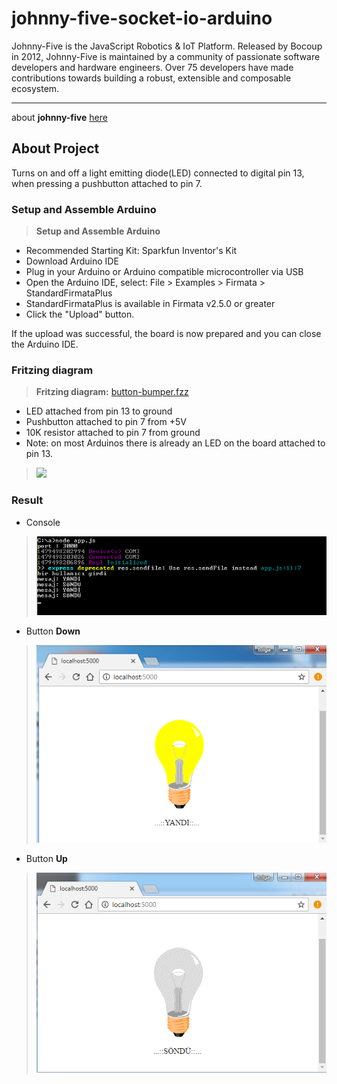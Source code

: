johnny-five-socket-io-arduino
===================


Johnny-Five is the JavaScript Robotics & IoT Platform. Released by Bocoup in 2012, Johnny-Five is maintained by a community of passionate software developers and hardware engineers. Over 75 developers have made contributions towards building a robust, extensible and composable ecosystem.

----------
 about **johnny-five** [here][1]

About Project
-------------
Turns on and off a light emitting diode(LED) connected to digital
 pin 13, when pressing a pushbutton attached to pin 7.

### Setup and Assemble Arduino
>**Setup and Assemble Arduino**
>
* Recommended Starting Kit: Sparkfun Inventor's Kit
* Download Arduino IDE
* Plug in your Arduino or Arduino compatible microcontroller via USB
* Open the Arduino IDE, select: File > Examples > Firmata > StandardFirmataPlus
* StandardFirmataPlus is available in Firmata v2.5.0 or greater
* Click the "Upload" button.

If the upload was successful, the board is now prepared and you can close the Arduino IDE.

### Fritzing diagram
>**Fritzing diagram:** [button-bumper.fzz][2]
>
 * LED attached from pin 13 to ground
 * Pushbutton attached to pin 7 from +5V
 * 10K resistor attached to pin 7 from ground
 * Note: on most Arduinos there is already an LED on the board
 attached to pin 13.

>![](http://johnny-five.io/img/breadboard/button-bumper.png)


### Result

- Console 
>![](https://raw.githubusercontent.com/tcesur/johnny-five-socket-io-arduino/master/screenshot/2.png)

- Button **Down**
>![](https://raw.githubusercontent.com/tcesur/johnny-five-socket-io-arduino/master/screenshot/1.png)

- Button **Up**
>![](https://raw.githubusercontent.com/tcesur/johnny-five-socket-io-arduino/master/screenshot/3.png)




  [1]: https://github.com/rwaldron/johnny-five
  [2]: http://johnny-five.io/img/breadboard/button-bumper.fzz 


